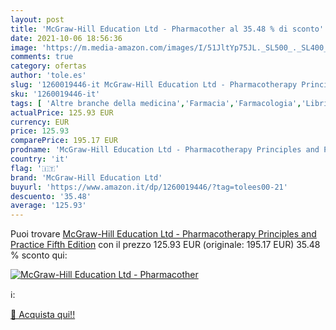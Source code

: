 ```yaml
---
layout: post
title: 'McGraw-Hill Education Ltd - Pharmacother al 35.48 % di sconto'
date: 2021-10-06 18:56:36
image: 'https://m.media-amazon.com/images/I/51JltYp75JL._SL500_._SL400_.jpg'
comments: true
category: ofertas
author: 'tole.es'
slug: '1260019446-it McGraw-Hill Education Ltd - Pharmacotherapy Principles and...'
sku: '1260019446-it'
tags: [ 'Altre branche della medicina','Farmacia','Farmacologia','Libri','Libri universitari','Libri universitari medicina e scienze sanitarie','Medicina','Scienze, tecnologia e medicina','Servizi parasanitari','Terapia e terapeutica','mcgraw-hill education ltd', ]
actualPrice: 125.93 EUR
currency: EUR
price: 125.93
comparePrice: 195.17 EUR
prodname: 'McGraw-Hill Education Ltd - Pharmacotherapy Principles and Practice  Fifth Edition'
country: 'it'
flag: '🇮🇹'
brand: 'McGraw-Hill Education Ltd'
buyurl: 'https://www.amazon.it/dp/1260019446/?tag=tolees00-21'
descuento: '35.48'
average: '125.93'
---
```


Puoi trovare [McGraw-Hill Education Ltd - Pharmacotherapy Principles and Practice  Fifth Edition](https://www.amazon.it/dp/1260019446/?tag=tolees00-21) con il prezzo 125.93 EUR (originale: 195.17 EUR) 35.48 % sconto qui:

[![McGraw-Hill Education Ltd - Pharmacother](https://m.media-amazon.com/images/I/51JltYp75JL._SL500_._SL400_.jpg)](https://www.amazon.it/dp/1260019446/?tag=tolees00-21)

ℹ️:


[🛒 Acquista qui!!](https://www.amazon.it/dp/1260019446/?tag=tolees00-21)
